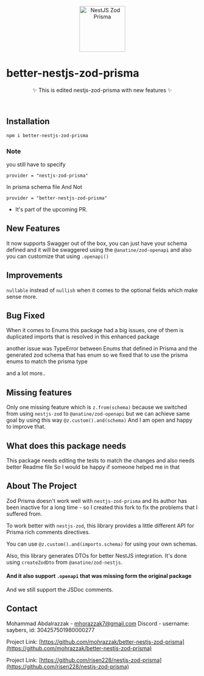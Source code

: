 <p align="center">
  <a href="https://github.com/https://github.com/mohrazzak/better-nestjs-zod-prisma">
    <img src="/logo.svg" alt="NestJS Zod Prisma" width="120" height="120">
  </a>
  <h1>better-nestjs-zod-prisma</h1>
  <p align="center">
    ✨ This is edited nestjs-zod-prisma with new features ✨
  </p>
</p>
<br/>
</p>

## Installation

```bash
npm i better-nestjs-zod-prisma
```

### Note
you still have to specify 
```
provider = "nestjs-zod-prisma"
```
In prisma schema file
And Not 
```
provider = "better-nestjs-zod-prisma"
```
- It's part of the upcoming PR.

## New Features

It now supports Swagger out of the box, you can just have your schema defined and it will be swaggered using the `@anatine/zod-openapi` and also you can customize that using `.openapi()`

## Improvements

`nullable` instead of `nullish` when it comes to the optional fields which make sense more.

## Bug Fixed

When it comes to Enums this package had a big issues, one of them is duplicated imports that is resolved in this enhanced package

another issue was TypeError between Enums that defined in Prisma and the generated zod schema that has enum so we fixed that to use the prisma enums to match the prisma type

and a lot more..

## Missing features

Only one missing feature which is `z.from(schema)` because we switched from using `nestjs-zod` to `@anatine/zod-openapi` but we can achieve same goal by using this way `@z.custom().and(schema)`
And I am open and happy to improve that.

## What does this package needs

This package needs editing the tests to match the changes
and also needs better Readme file
So I would be happy if someone helped me in that

## About The Project

Zod Prisma doesn't work well with `nestjs-zod-prisma` and its author has been inactive for a long time - so I created this fork to fix the problems that I suffered from.

To work better with `nestjs-zod`, this library provides a little different API for Prisma rich comments directives.

You can use `@z.custom().and(imports.schema)` for using your own schemas.

Also, this library generates DTOs for better NestJS integration. It's done using `createZodDto` from `@anatine/zod-nestjs`.

#### And it also support `.openapi` that was missing form the original package

And we still support the JSDoc comments.

## Contact

Mohammad Abdalrazzak - mhorazzak7@gmail.com
Discord - username: saybers, id: 304257501980000277

Project Link: [https://github.com/mohrazzak/better-nestjs-zod-prisma](https://github.com/mohrazzak/better-nestjs-zod-prisma)

Project Link: [https://github.com/risen228/nestjs-zod-prisma](https://github.com/risen228/nestjs-zod-prisma)
